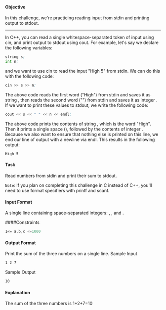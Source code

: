 #### Objective 
In this challenge, we're practicing reading input from stdin and printing output to stdout.
<hr>
In C++, you can read a single whitespace-separated token of input using cin, and print output to stdout using cout. For example, let's say we declare the following variables:

```asm
string s;
int n;
```

and we want to use cin to read the input "High 5" from stdin. We can do this with the following code:

```asm
cin >> s >> n;
```
The above code reads the first word ("High") from stdin and saves it as string , then reads the second word ("") from stdin and saves it as integer . If we want to print these values to stdout, we write the following code:

```asm
cout << s << " " << n << endl;
```
The above code prints the contents of string , which is the word "High". Then it prints a single space (), followed by the contents of integer . Because we also want to ensure that nothing else is printed on this line, we end our line of output with a newline via endl. This results in the following output:
```
High 5
```
#### Task 
Read  numbers from stdin and print their sum to stdout.

`Note`: If you plan on completing this challenge in C instead of C++, you'll need to use format specifiers with printf and scanf.

#### Input Format
A single line containing  space-separated integers: , , and .

####Constraints
```asm
1<= a,b,c <=1000
```
#### Output Format
Print the sum of the three numbers on a single line.
Sample Input
```asm
1 2 7
```
Sample Output
```asm
10
```

#### Explanation
The sum of the three numbers is 1+2+7=10